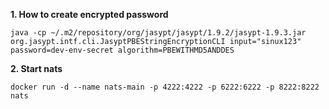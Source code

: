 **1. How to create encrypted password**
```
java -cp ~/.m2/repository/org/jasypt/jasypt/1.9.2/jasypt-1.9.3.jar org.jasypt.intf.cli.JasyptPBEStringEncryptionCLI input="sinux123" password=dev-env-secret algorithm=PBEWITHMD5ANDDES
```
**2. Start nats**
```
docker run -d --name nats-main -p 4222:4222 -p 6222:6222 -p 8222:8222 nats
```